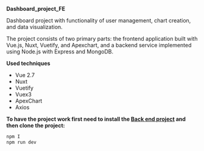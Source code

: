 



**Dashboard_project_FE**

 Dashboard project with functionality of user management, chart creation, and data visualization.

The project consists of two primary parts:
 the frontend application built with Vue.js, Nuxt, Vuetify, and Apexchart, and a backend service implemented using Node.js with Express and MongoDB. 

**Used techniques**
- Vue 2.7
- Nuxt
- Vuetify
- Vuex3
- ApexChart
- Axios

**To have the project work first need to install the  [Back end project](https://github.com/BakrAlqassab/Dashboard_project_BE) and then clone the project:**


```javascript
npm I
npm run dev



```











  

